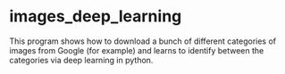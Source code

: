 # images_deep_learning
This program shows how to download a bunch of different categories of images from Google (for example) and learns to identify between the categories via deep learning in python.
